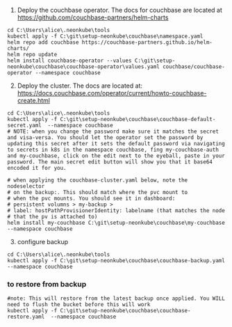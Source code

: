 1. Deploy the couchbase operator. The docs for couchbase are located at https://github.com/couchbase-partners/helm-charts
```
cd C:\Users\alice\.neonkube\tools
kubectl apply -f C:\git\setup-neonkube\couchbase\namespace.yaml
helm repo add couchbase https://couchbase-partners.github.io/helm-charts/
helm repo update
helm install couchbase-operator --values C:\git\setup-neonkube\couchbase\couchbase-operator\values.yaml couchbase/couchbase-operator --namespace couchbase
```
2. Deploy the cluster. The docs are located at: https://docs.couchbase.com/operator/current/howto-couchbase-create.html
```
cd C:\Users\alice\.neonkube\tools
kubectl apply -f C:\git\setup-neonkube\couchbase\couchbase-default-secret.yaml  --namespace couchbase
# NOTE: when you change the password make sure it matches the secret and visa-versa. You should let the operator set the password by updating this secret after it sets the default password via navigating to secrets in k8s in the namespace couchbase, fing my-couchbase-auth and my-couchbase, click on the edit next to the eyeball, paste in your password. The main secret edit button will show you that it base64 encoded it for you.

# when applying the couchbase-cluster.yaml below, note the nodeselector
# on the backup:. This should match where the pvc mount to
# when the pvc mounts. You should see it in dashboard: 
# persistent volumns > my-backup > 
# label: hostPathProvisionerIdentity: labelname (that matches the node
# that the pv is attached to)
helm install my-couchbase C:\git\setup-neonkube\couchbase\my-couchbase --namespace couchbase
```

3. configure backup
```
cd C:\Users\alice\.neonkube\tools
kubectl apply -f C:\git\setup-neonkube\couchbase\couchbase-backup.yaml --namespace couchbase
```

### to restore from backup
```
#note: This will restore from the latest backup once applied. You WILL need to flush the bucket before this will work
kubectl apply -f C:\git\setup-neonkube\couchbase\couchbase-restore.yaml  --namespace couchbase
```